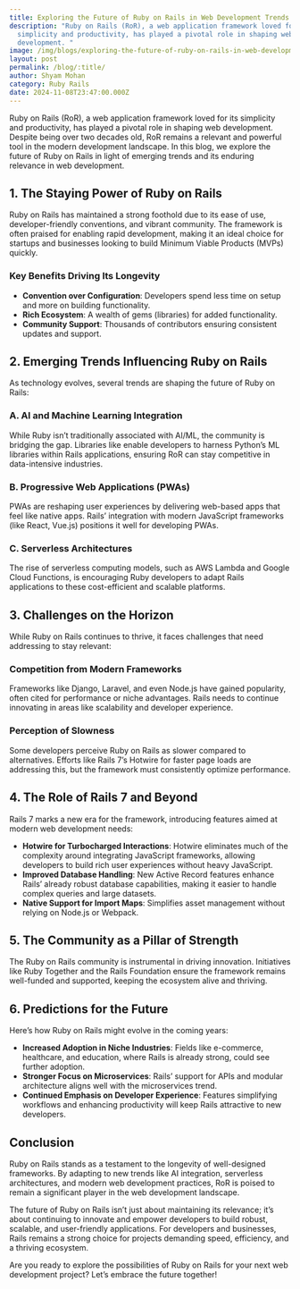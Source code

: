 ```yaml
---
title: Exploring the Future of Ruby on Rails in Web Development Trends
description: "Ruby on Rails (RoR), a web application framework loved for its
  simplicity and productivity, has played a pivotal role in shaping web
  development. "
image: /img/blogs/exploring-the-future-of-ruby-on-rails-in-web-development-trends.webp
layout: post
permalink: /blog/:title/
author: Shyam Mohan
category: Ruby Rails
date: 2024-11-08T23:47:00.000Z
---
```

Ruby on Rails (RoR), a web application framework loved for its simplicity and productivity, has played a pivotal role in shaping web development. Despite being over two decades old, RoR remains a relevant and powerful tool in the modern development landscape. In this blog, we explore the future of Ruby on Rails in light of emerging trends and its enduring relevance in web development.


## **1. The Staying Power of Ruby on Rails**

Ruby on Rails has maintained a strong foothold due to its ease of use, developer-friendly conventions, and vibrant community. The framework is often praised for enabling rapid development, making it an ideal choice for startups and businesses looking to build Minimum Viable Products (MVPs) quickly.

### **Key Benefits Driving Its Longevity**

-   **Convention over Configuration**: Developers spend less time on setup and more on building functionality.
-   **Rich Ecosystem**: A wealth of gems (libraries) for added functionality.
-   **Community Support**: Thousands of contributors ensuring consistent updates and support.


## **2. Emerging Trends Influencing Ruby on Rails**

As technology evolves, several trends are shaping the future of Ruby on Rails:

### **A. AI and Machine Learning Integration**

While Ruby isn’t traditionally associated with AI/ML, the community is bridging the gap. Libraries like enable developers to harness Python’s ML libraries within Rails applications, ensuring RoR can stay competitive in data-intensive industries.

### **B. Progressive Web Applications (PWAs)**

PWAs are reshaping user experiences by delivering web-based apps that feel like native apps. Rails’ integration with modern JavaScript frameworks (like React, Vue.js) positions it well for developing PWAs.

### **C. Serverless Architectures**

The rise of serverless computing models, such as AWS Lambda and Google Cloud Functions, is encouraging Ruby developers to adapt Rails applications to these cost-efficient and scalable platforms.


## **3. Challenges on the Horizon**

While Ruby on Rails continues to thrive, it faces challenges that need addressing to stay relevant:

### **Competition from Modern Frameworks**

Frameworks like Django, Laravel, and even Node.js have gained popularity, often cited for performance or niche advantages. Rails needs to continue innovating in areas like scalability and developer experience.

### **Perception of Slowness**

Some developers perceive Ruby on Rails as slower compared to alternatives. Efforts like Rails 7’s Hotwire for faster page loads are addressing this, but the framework must consistently optimize performance.


## **4. The Role of Rails 7 and Beyond**

Rails 7 marks a new era for the framework, introducing features aimed at modern web development needs:

-   **Hotwire for Turbocharged Interactions**: Hotwire eliminates much of the complexity around integrating JavaScript frameworks, allowing developers to build rich user experiences without heavy JavaScript.
-   **Improved Database Handling**: New Active Record features enhance Rails’ already robust database capabilities, making it easier to handle complex queries and large datasets.
-   **Native Support for Import Maps**: Simplifies asset management without relying on Node.js or Webpack.


## **5. The Community as a Pillar of Strength**

The Ruby on Rails community is instrumental in driving innovation. Initiatives like Ruby Together and the Rails Foundation ensure the framework remains well-funded and supported, keeping the ecosystem alive and thriving.


## **6. Predictions for the Future**

Here’s how Ruby on Rails might evolve in the coming years:

-   **Increased Adoption in Niche Industries**: Fields like e-commerce, healthcare, and education, where Rails is already strong, could see further adoption.
-   **Stronger Focus on Microservices**: Rails’ support for APIs and modular architecture aligns well with the microservices trend.
-   **Continued Emphasis on Developer Experience**: Features simplifying workflows and enhancing productivity will keep Rails attractive to new developers.


## **Conclusion**

Ruby on Rails stands as a testament to the longevity of well-designed frameworks. By adapting to new trends like AI integration, serverless architectures, and modern web development practices, RoR is poised to remain a significant player in the web development landscape.

The future of Ruby on Rails isn’t just about maintaining its relevance; it’s about continuing to innovate and empower developers to build robust, scalable, and user-friendly applications. For developers and businesses, Rails remains a strong choice for projects demanding speed, efficiency, and a thriving ecosystem.

Are you ready to explore the possibilities of Ruby on Rails for your next web development project? Let’s embrace the future together! 
